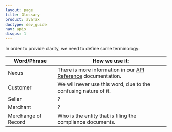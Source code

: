 ```yaml
---
layout: page
title: Glossary
product: avaTax
doctype: dev_guide
nav: apis
disqus: 1
---
```


In order to provide clarity, we need to define some terminology:

<div class="mobile-table">
    <table class="styled-table">
        <thead>
            <tr>
                <th>Word/Phrase</th>
                <th>How we use it:</th>
            </tr>
        </thead>
        <tbody>
            <tr id="nexus">
            <td>Nexus</td>
            <td> There is more information in our <a href="https://developer.avalara.com/api-reference/avatax/rest/v2/models/NexusModel/">API Reference</a> documentation.</td>
            </tr>
            <tr>
                <td>Customer</td>
                <td>We will never use this word, due to the confusing nature of it.</td>
            </tr>
            <tr>
                <td>Seller</td>
                <td>?</td>
            </tr>
            <tr>
                <td>Merchant</td>
                <td>?</td>
            </tr>
            <tr>
                <td>Merchange of Record</td>
                <td>Who is the entity that is filing the compliance documents.</td>
            </tr>
        </tbody>
    </table>
</div>